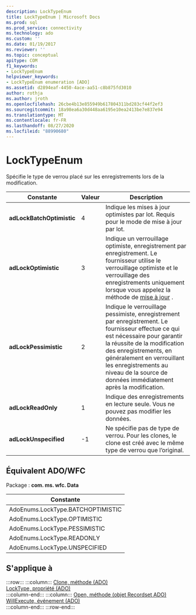 ```yaml
---
description: LockTypeEnum
title: LockTypeEnum | Microsoft Docs
ms.prod: sql
ms.prod_service: connectivity
ms.technology: ado
ms.custom: ''
ms.date: 01/19/2017
ms.reviewer: ''
ms.topic: conceptual
apitype: COM
f1_keywords:
- LockTypeEnum
helpviewer_keywords:
- LockTypeEnum enumeration [ADO]
ms.assetid: d2894eaf-4450-4ace-aa51-c8b875fd3010
author: rothja
ms.author: jroth
ms.openlocfilehash: 26cbe4b13e855949b617804311bd283cf44f2ef3
ms.sourcegitcommit: 18a98ea6a30d448aa6195e10ea2413be7e837e94
ms.translationtype: MT
ms.contentlocale: fr-FR
ms.lasthandoff: 08/27/2020
ms.locfileid: "88990680"
---
```

# <a name="locktypeenum"></a>LockTypeEnum
Spécifie le type de verrou placé sur les enregistrements lors de la modification.  
  
|Constante|Valeur|Description|  
|--------------|-----------|-----------------|  
|**adLockBatchOptimistic**|4|Indique les mises à jour optimistes par lot. Requis pour le mode de mise à jour par lot.|  
|**adLockOptimistic**|3|Indique un verrouillage optimiste, enregistrement par enregistrement. Le fournisseur utilise le verrouillage optimiste et le verrouillage des enregistrements uniquement lorsque vous appelez la méthode de [mise à jour](./update-method.md) .|  
|**adLockPessimistic**|2|Indique le verrouillage pessimiste, enregistrement par enregistrement. Le fournisseur effectue ce qui est nécessaire pour garantir la réussite de la modification des enregistrements, en généralement en verrouillant les enregistrements au niveau de la source de données immédiatement après la modification.|  
|**adLockReadOnly**|1|Indique des enregistrements en lecture seule. Vous ne pouvez pas modifier les données.|  
|**adLockUnspecified**|-1|Ne spécifie pas de type de verrou. Pour les clones, le clone est créé avec le même type de verrou que l’original.|  
  
## <a name="adowfc-equivalent"></a>Équivalent ADO/WFC  
 Package : **com. ms. wfc. Data**  
  
|Constante|  
|--------------|  
|AdoEnums.LockType.BATCHOPTIMISTIC|  
|AdoEnums.LockType.OPTIMISTIC|  
|AdoEnums.LockType.PESSIMISTIC|  
|AdoEnums.LockType.READONLY|  
|AdoEnums.LockType.UNSPECIFIED|  
  
## <a name="applies-to"></a>S'applique à  

:::row:::
    :::column:::
        [Clone, méthode (ADO)](./clone-method-ado.md)  
        [LockType, propriété (ADO)](./locktype-property-ado.md)  
    :::column-end:::
    :::column:::
        [Open, méthode (objet Recordset ADO)](./open-method-ado-recordset.md)  
        [WillExecute, événement (ADO)](./willexecute-event-ado.md)  
    :::column-end:::
:::row-end:::